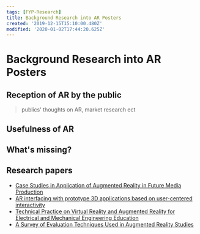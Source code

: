 ```yaml
---
tags: [FYP-Research]
title: Background Research into AR Posters
created: '2019-12-15T15:10:00.480Z'
modified: '2020-01-02T17:44:20.625Z'
---
```


# Background Research into AR Posters

## Reception of AR by the public 
>  publics' thoughts on AR, market research ect

## Usefulness of AR

## What's missing?

## Research papers
- [Case Studies in Application of Augmented Reality in Future Media Production](https://www.researchgate.net/publication/221221332_Case_Studies_in_Application_of_Augmented_Reality_in_Future_Media_Production)
- [AR interfacing with prototype 3D applications based on user-centered interactivity](https://www.sciencedirect.com/science/article/pii/S001044850800198X?via%3Dihub)
- [Technical Practice on Virtual Reality and Augmented Reality for Electrical and Mechanical Engineering Education](http://www.wseas.us/e-library/conferences/2008/venice/edu/edu04.pdf)
- [A Survey of Evaluation Techniques Used in Augmented Reality Studies](https://www.researchgate.net/profile/Mark_Billinghurst/publication/216867631_A_Survey_of_Evaluation_Techniques_Used_in_Augmented_Reality_Studies/links/09e4150782be47b86d000000.pdf)

